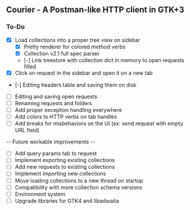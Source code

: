 ## Courier - A Postman-like HTTP client in GTK+3

### To-Do

- [x] Load collections into a proper tree view on sidebar
    - [x] Pretty renderer for colored method verbs
    - [x] Collection v2.1 full spec parser
    - [-] Link treestore with collection dict in memory to open requests filled
- [x] Click on request in the sidebar and open it on a new tab
- [-] Editing headers table and saving them on disk
- [ ] Editing and saving open requests
- [ ] Renaming requests and folders
- [ ] Add proper exception handling everywhere
- [ ] Add colors to HTTP verbs on tab handles
- [ ] Add breaks for misbehaviors on the UI (ex: send request with empty URL field)

-- Future workable improvements --
- [ ] Add query params tab to request
- [ ] Implement exporting existing collections
- [ ] Add new requests to existing collections
- [ ] Implement importing new collections
- [ ] Move loading collections to a new thread on startup
- [ ] Compatibility with more collection schema versions
- [ ] Environment system
- [ ] Upgrade libraries for GTK4 and libadwaita
